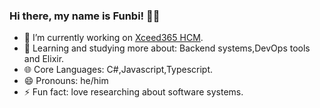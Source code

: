 ### Hi there, my name is Funbi! 👋😄

- 🔭 I’m currently working on [Xceed365 HCM](https://play.google.com/store/apps/details?id=com.xceed365.hcm&hl=en).
- 🌱 Learning and studying more about: Backend systems,DevOps tools and Elixir.
- 🌐 Core Languages: C#,Javascript,Typescript.
- 😄 Pronouns: he/him
- ⚡ Fun fact: love researching about software systems.

